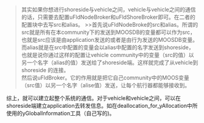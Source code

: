 >其实如果你想进行shoreside与vehicle之间，vehicle与vehicle之间的通信的话，只需要去配置uFldNodeBroker和uFldShoreBroker即可。在二者的配置块中去写src和alias。    >>首先说uFldNodeBroke的src和alias。所谓的src就是所有在本community下的发送到MOOSDB的变量都可以作为src，也就是src应该是由application发送的或者是由行为发送的MOOSDB变量。而alias就是在src中配置的变量会以alias中配置的名字发送到shoreside，也就是说你通过这样的配置让vehicle community中的变量（src的值）以另一个名字（alias的值）发送给了shoreside端。这样就完成了从vehicle到shoreside 的连接。    
>然后说uFldBroker。它的作用就是把它自己community中的MOOS变量（src值）以另一个名字（alise值）发送，让每个航行器都能够接收到。    

综上，就可以建立起整个系统的通信。对于vehicle和vehicle之间，可以在shoreside端建立application去转发信息。如在deallocation_for_yAllocation中所使用的yGlobalInformation工具（自己写的)。
